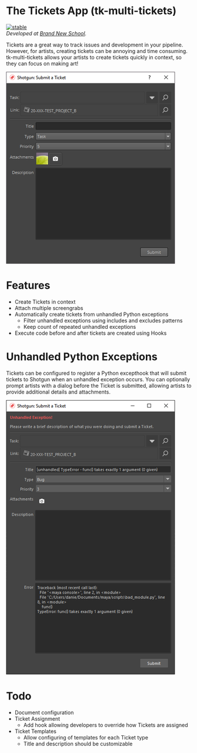 # The Tickets App (tk-multi-tickets)
[![stable](https://img.shields.io/badge/version-0.1.2-green.svg)](https://semver.org)</br>
*Developed at [Brand New School](https://brandnewschool.com).*

Tickets are a great way to track issues and development in your pipeline. However, for artists, creating tickets can be annoying and time consuming. tk-multi-tickets allows your artists to create tickets quickly in context, so they can focus on making art!

<img src="images/tickets_submitter.png"/>

# Features
- Create Tickets in context
- Attach multiple screengrabs
- Automatically create tickets from unhandled Python exceptions
    + Filter unhandled exceptions using includes and excludes patterns
    + Keep count of repeated unhandled exceptions
- Execute code before and after tickets are created using Hooks

# Unhandled Python Exceptions
Tickets can be configured to register a Python excepthook that will submit tickets to Shotgun when an unhandled exception occurs. You can optionally prompt artists with a dialog before the Ticket is submitted, allowing artists to provide additional details and attachments.

<img src="images/tickets_submitter_exception.png"/>

# Todo
- Document configuration
- Ticket Assignment
    + Add hook allowing developers to override how Tickets are assigned
- Ticket Templates
    + Allow configuring of templates for each Ticket type
    + Title and description should be customizable
